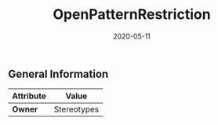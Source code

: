 ﻿---
title: OpenPatternRestriction
toc: false
type: specs
date: "2020-05-11"
draft: false
specification: VEC
version: 1.2.0
documentType: "Recommendation"
elementType: Class
classes:
  - OpenPatternRestriction
menu_name: vec-1.2.0
---


## General Information

| Attribute               | Value |
|-------------------------|-------|
| **Owner**               | Stereotypes |
